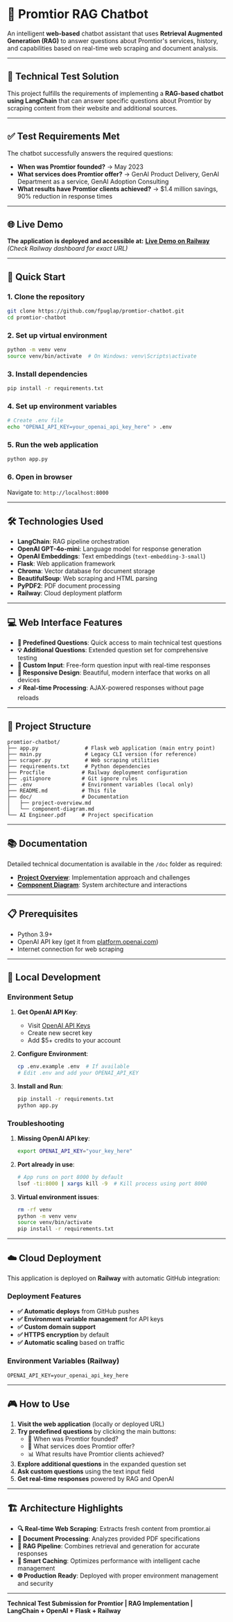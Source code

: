 # 🤖 Promtior RAG Chatbot

An intelligent **web-based** chatbot assistant that uses **Retrieval Augmented Generation (RAG)** to answer questions about Promtior's services, history, and capabilities based on real-time web scraping and document analysis.

---

## 🎯 Technical Test Solution

This project fulfills the requirements of implementing a **RAG-based chatbot using LangChain** that can answer specific questions about Promtior by scraping content from their website and additional sources.

---

## ✅ Test Requirements Met

The chatbot successfully answers the required questions:

- **When was Promtior founded?** → May 2023
- **What services does Promtior offer?** → GenAI Product Delivery, GenAI Department as a service, GenAI Adoption Consulting
- **What results have Promtior clients achieved?** → $1.4 million savings, 90% reduction in response times

---

## 🌐 Live Demo

**The application is deployed and accessible at:**
**[Live Demo on Railway](https://your-deployed-url.railway.app)** _(Check Railway dashboard for exact URL)_

---

## 🚀 Quick Start

### 1. Clone the repository

```bash
git clone https://github.com/fpuglap/promtior-chatbot.git
cd promtior-chatbot
```

### 2. Set up virtual environment

```bash
python -m venv venv
source venv/bin/activate  # On Windows: venv\Scripts\activate
```

### 3. Install dependencies

```bash
pip install -r requirements.txt
```

### 4. Set up environment variables

```bash
# Create .env file
echo "OPENAI_API_KEY=your_openai_api_key_here" > .env
```

### 5. Run the web application

```bash
python app.py
```

### 6. Open in browser

Navigate to: `http://localhost:8000`

---

## 🛠️ Technologies Used

- **LangChain**: RAG pipeline orchestration
- **OpenAI GPT-4o-mini**: Language model for response generation
- **OpenAI Embeddings**: Text embeddings (`text-embedding-3-small`)
- **Flask**: Web application framework
- **Chroma**: Vector database for document storage
- **BeautifulSoup**: Web scraping and HTML parsing
- **PyPDF2**: PDF document processing
- **Railway**: Cloud deployment platform

---

## 💻 Web Interface Features

- **🎯 Predefined Questions**: Quick access to main technical test questions
- **💡 Additional Questions**: Extended question set for comprehensive testing
- **💬 Custom Input**: Free-form question input with real-time responses
- **📱 Responsive Design**: Beautiful, modern interface that works on all devices
- **⚡ Real-time Processing**: AJAX-powered responses without page reloads

---

## 📁 Project Structure

```
promtior-chatbot/
├── app.py               # Flask web application (main entry point)
├── main.py              # Legacy CLI version (for reference)
├── scraper.py           # Web scraping utilities
├── requirements.txt     # Python dependencies
├── Procfile            # Railway deployment configuration
├── .gitignore          # Git ignore rules
├── .env                # Environment variables (local only)
├── README.md           # This file
├── doc/                # Documentation
│   ├── project-overview.md
│   └── component-diagram.md
└── AI Engineer.pdf     # Project specification
```

---

## 📚 Documentation

Detailed technical documentation is available in the `/doc` folder as required:

- **[Project Overview](doc/project-overview.md)**: Implementation approach and challenges
- **[Component Diagram](doc/component-diagram.md)**: System architecture and interactions

---

## 📋 Prerequisites

- Python 3.9+
- OpenAI API key (get it from [platform.openai.com](https://platform.openai.com/api-keys))
- Internet connection for web scraping

---

## 🔧 Local Development

### Environment Setup

1. **Get OpenAI API Key**:

   - Visit [OpenAI API Keys](https://platform.openai.com/api-keys)
   - Create new secret key
   - Add $5+ credits to your account

2. **Configure Environment**:

   ```bash
   cp .env.example .env  # If available
   # Edit .env and add your OPENAI_API_KEY
   ```

3. **Install and Run**:
   ```bash
   pip install -r requirements.txt
   python app.py
   ```

### Troubleshooting

1. **Missing OpenAI API key**:

   ```bash
   export OPENAI_API_KEY="your_key_here"
   ```

2. **Port already in use**:

   ```bash
   # App runs on port 8000 by default
   lsof -ti:8000 | xargs kill -9  # Kill process using port 8000
   ```

3. **Virtual environment issues**:
   ```bash
   rm -rf venv
   python -m venv venv
   source venv/bin/activate
   pip install -r requirements.txt
   ```

---

## ☁️ Cloud Deployment

This application is deployed on **Railway** with automatic GitHub integration:

### Deployment Features

- **✅ Automatic deploys** from GitHub pushes
- **✅ Environment variable management** for API keys
- **✅ Custom domain support**
- **✅ HTTPS encryption** by default
- **✅ Automatic scaling** based on traffic

### Environment Variables (Railway)

```
OPENAI_API_KEY=your_openai_api_key_here
```

---

## 🎮 How to Use

1. **Visit the web application** (locally or deployed URL)
2. **Try predefined questions** by clicking the main buttons:
   - 📅 When was Promtior founded?
   - 🔧 What services does Promtior offer?
   - 📊 What results have Promtior clients achieved?
3. **Explore additional questions** in the expanded question set
4. **Ask custom questions** using the text input field
5. **Get real-time responses** powered by RAG and OpenAI

---

## 🏗️ Architecture Highlights

- **🔍 Real-time Web Scraping**: Extracts fresh content from promtior.ai
- **📄 Document Processing**: Analyzes provided PDF specifications
- **🧠 RAG Pipeline**: Combines retrieval and generation for accurate responses
- **💾 Smart Caching**: Optimizes performance with intelligent cache management
- **🌐 Production Ready**: Deployed with proper environment management and security

---

**Technical Test Submission for Promtior | RAG Implementation | LangChain + OpenAI + Flask + Railway**
